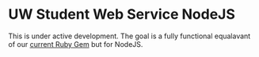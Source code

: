 # UW Student Web Service NodeJS
This is under active development.  The goal is a fully functional equalavant of our [current Ruby Gem](https://github.com/UWFosterIT/uwsws) but for NodeJS.
